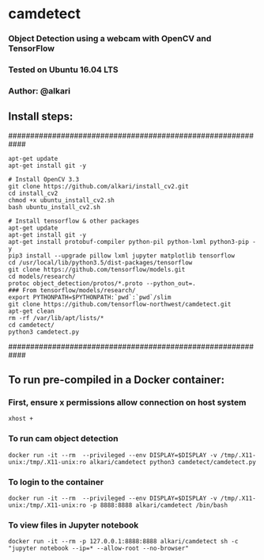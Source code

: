 # camdetect

### Object Detection using a webcam with OpenCV and TensorFlow

### Tested on Ubuntu 16.04 LTS

### Author: @alkari

## Install steps:
############################################################


```
apt-get update
apt-get install git -y

# Install OpenCV 3.3
git clone https://github.com/alkari/install_cv2.git
cd install_cv2
chmod +x ubuntu_install_cv2.sh
bash ubuntu_install_cv2.sh

# Install tensorflow & other packages
apt-get update
apt-get install git -y
apt-get install protobuf-compiler python-pil python-lxml python3-pip -y
pip3 install --upgrade pillow lxml jupyter matplotlib tensorflow
cd /usr/local/lib/python3.5/dist-packages/tensorflow
git clone https://github.com/tensorflow/models.git
cd models/research/
protoc object_detection/protos/*.proto --python_out=.
### From tensorflow/models/research/
export PYTHONPATH=$PYTHONPATH:`pwd`:`pwd`/slim
git clone https://github.com/tensorflow-northwest/camdetect.git
apt-get clean
rm -rf /var/lib/apt/lists/*
cd camdetect/
python3 camdetect.py
```
############################################################


## To run pre-compiled in a Docker container:

### First, ensure x permissions allow connection on host system
```
xhost +
```

### To run cam object detection
```
docker run -it --rm  --privileged --env DISPLAY=$DISPLAY -v /tmp/.X11-unix:/tmp/.X11-unix:ro alkari/camdetect python3 camdetect/camdetect.py
```

### To login to the container
```
docker run -it --rm  --privileged --env DISPLAY=$DISPLAY -v /tmp/.X11-unix:/tmp/.X11-unix:ro -p 8888:8888 alkari/camdetect /bin/bash
```

### To view files in Jupyter notebook
```
docker run -it --rm -p 127.0.0.1:8888:8888 alkari/camdetect sh -c "jupyter notebook --ip=* --allow-root --no-browser"
```
